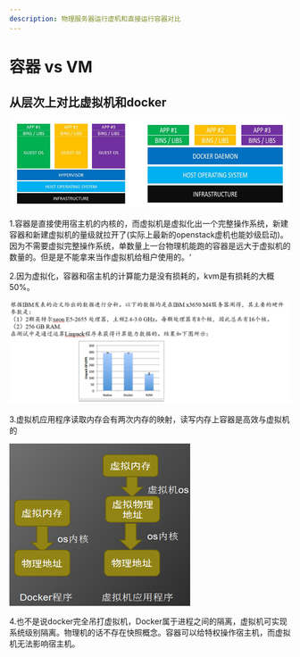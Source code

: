 ```yaml
---
description: 物理服务器运行虚机和直接运行容器对比
---
```


# 容器 vs VM

## 从层次上对比虚拟机和docker

![](../.gitbook/assets/image.png)

1.容器是直接使用宿主机的内核的，而虚拟机是虚拟化出一个完整操作系统，新建容器和新建虚拟机的量级就拉开了\(实际上最新的openstack虚机也能妙级启动\)。因为不需要虚拟完整操作系统，单数量上一台物理机能跑的容器是远大于虚拟机的数量的。但是是不能拿来当作虚拟机给租户使用的。‘

2.因为虚拟化，容器和宿主机的计算能力是没有损耗的，kvm是有损耗的大概50%。

![](../.gitbook/assets/image%20%2817%29.png)

3.虚拟机应用程序读取内存会有两次内存的映射，读写内存上容器是高效与虚拟机的

![](../.gitbook/assets/image%20%2816%29.png)

4.也不是说docker完全吊打虚拟机，Docker属于进程之间的隔离，虚拟机可实现系统级别隔离。物理机的话不存在快照概念。容器可以给特权操作宿主机，而虚拟机无法影响宿主机。

